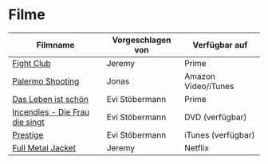 # Filme


|Filmname                                                                   |Vorgeschlagen von|Verfügbar auf       |
|---------------------------------------------------------------------------|-----------------|--------------------|
|[Fight Club](https://www.imdb.com/title/tt0137523)                         |Jeremy           |Prime               |
|[Palermo Shooting](https://www.imdb.com/title/tt1008017/)                  |Jonas            |Amazon Video/iTunes |
|[Das Leben ist schön](https://www.imdb.com/title/tt0118799/)               |Evi Stöbermann   |Prime               |
|[Incendies - Die Frau die singt](https://www.imdb.com/title/tt1255953/)    |Evi Stöbermann   |DVD (verfügbar)     |
|[Prestige](https://www.imdb.com/title/tt0482571/)                          |Evi Stöbermann   |iTunes (verfügbar)  |
|[Full Metal Jacket](https://www.imdb.com/title/tt0093058/)                 |Jeremy           |Netflix             |
